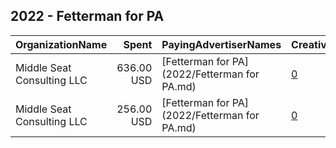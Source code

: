 ## 2022 - Fetterman for PA 
|OrganizationName|Spent|PayingAdvertiserNames|CreativeUrls|Impressions|Genders|AgeBrackets|CountryCodes|BillingAddresses|CandidateBallotInformation|
|:---|---:|:---|:---|---:|:---|:---|:---|:---|:---|
|Middle Seat Consulting  LLC|636.00 USD|[Fetterman for PA](2022/Fetterman for PA.md)|[0](https://www.snap.com/political-ads/asset/61541640042e1ab0b17d42511e7c78a868b65c91c05703dd9f3d550a93964d06?mediaType=mp4)|57,089||18+|united states|"Po Box 21600,Washington,20009,US"|John Fetterman|
|Middle Seat Consulting  LLC|256.00 USD|[Fetterman for PA](2022/Fetterman for PA.md)|[0](https://www.snap.com/political-ads/asset/61541640042e1ab0b17d42511e7c78a868b65c91c05703dd9f3d550a93964d06?mediaType=mp4)|63,471||18+|united states|"Po Box 21600,Washington,20009,US"|John Fetterman|

